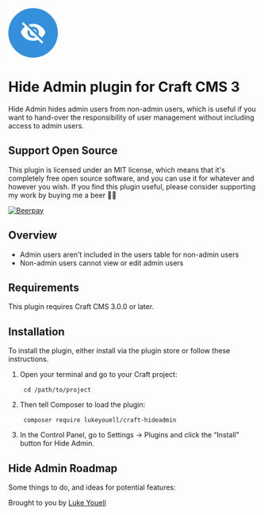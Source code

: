 <img src="src/icon.svg" alt="icon" width="100" height="100">

# Hide Admin plugin for Craft CMS 3

Hide Admin hides admin users from non-admin users, which is useful if you want to hand-over the responsibility of user management without including access to admin users.

## Support Open Source

This plugin is licensed under an MIT license, which means that it's completely free open source software, and you can use it for whatever and however you wish. If you find this plugin useful, please consider supporting my work by buying me a beer 🍻😊

[![Beerpay](https://beerpay.io/lukeyouell/craft-sidebarthemes/badge.svg?style=beer-square)](https://beerpay.io/lukeyouell/craft-sidebarthemes)

## Overview

- Admin users aren't included in the users table for non-admin users
- Non-admin users cannot view or edit admin users

## Requirements

This plugin requires Craft CMS 3.0.0 or later.

## Installation

To install the plugin, either install via the plugin store or follow these instructions.

1. Open your terminal and go to your Craft project:

        cd /path/to/project

2. Then tell Composer to load the plugin:

        composer require lukeyouell/craft-hideadmin

3. In the Control Panel, go to Settings → Plugins and click the “Install” button for Hide Admin.

## Hide Admin Roadmap

Some things to do, and ideas for potential features:

Brought to you by [Luke Youell](https://github.com/lukeyouell)
